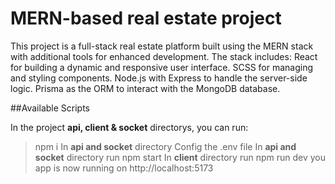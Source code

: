 # MERN-based real estate project

This project is a full-stack real estate platform built using the MERN stack with additional tools for enhanced development. 
The stack includes:
React for building a dynamic and responsive user interface.
SCSS for managing and styling components.
Node.js with Express to handle the server-side logic.
Prisma as the ORM to interact with the MongoDB database.

##Available Scripts

In the project **api, client & socket** directorys, you can run:
>npm i
In **api and socket** directory
>Config the .env file
In **api and socket** directory
>run npm start
In **client** directory
>run npm run dev 
you app is now running on http://localhost:5173
